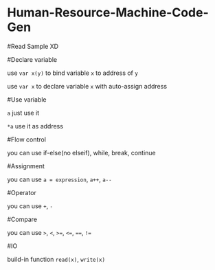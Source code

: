 # Human-Resource-Machine-Code-Gen

#Read Sample XD

#Declare variable

use `var x(y)` to bind variable `x` to address of `y`

use `var x` to declare variable `x` with auto-assign address

#Use variable

`a` just use it

`*a` use it as address

#Flow control

you can use if-else(no elseif), while, break, continue

#Assignment

you can use `a = expression`, `a++`, `a--`

#Operator

you can use `+`, `-`

#Compare

you can use `>`, `<`, `>=`, `<=`, `==`, `!=`

#IO

build-in function `read(x)`, `write(x)`
